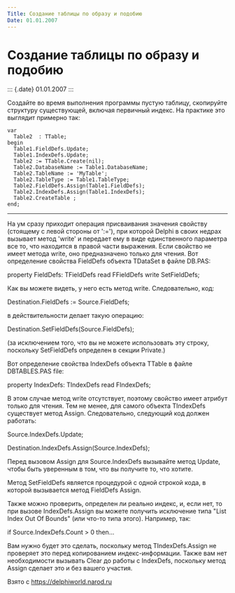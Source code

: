 ```yaml
---
Title: Создание таблицы по образу и подобию
Date: 01.01.2007
---
```



Создание таблицы по образу и подобию
====================================

::: {.date}
01.01.2007
:::

Создайте во время выполнения программы пустую таблицу, скопируйте
структуру существующей, включая первичный индекс. На практике это
выглядит примерно так:

    var
      Table2  : TTable;
    begin
      Table1.FieldDefs.Update;
      Table1.IndexDefs.Update;
      Table2 := TTable.Create(nil);
      Table2.DatabaseName := Table1.DatabaseName;
      Table2.TableName := 'MyTable';
      Table2.TableType := Table1.TableType;
      Table2.FieldDefs.Assign(Table1.FieldDefs);
      Table2.IndexDefs.Assign(Table1.IndexDefs);
      Table2.CreateTable ;
    end;

------------------------------------------------------------------------

На ум сразу приходит операция присваивания значения свойству (стоящему с
левой стороны от \':=\'), при которой Delphi в своих недрах вызывает
метод \'write\' и передает ему в виде единственного параметра все то,
что находится в правой части выражения. Если свойство не имеет метода
write, оно предназначено только для чтения. Вот определение свойства
FieldDefs объекта TDataSet в файле DB.PAS:

property FieldDefs: TFieldDefs read FFieldDefs write SetFieldDefs;

Как вы можете видеть, у него есть метод write. Следовательно, код:

Destination.FieldDefs := Source.FieldDefs;

в действительности делает такую операцию:

Destination.SetFieldDefs(Source.FieldDefs);

(за исключением того, что вы не можете использовать эту строку,
поскольку SetFieldDefs определен в секции Private.)

Вот определение свойства IndexDefs объекта TTable в файле DBTABLES.PAS
file:

property IndexDefs: TIndexDefs read FIndexDefs;

В этом случае метод write отсутствует, поэтому свойство имеет атрибут
только для чтения. Тем не менее, для самого объекта TIndexDefs
существует метод Assign. Следовательно, следующий код должен работать:

Source.IndexDefs.Update;

Destination.IndexDefs.Assign(Source.IndexDefs);

Перед вызовом Assign для Source.IndexDefs вызывайте метод Update, чтобы
быть уверенным в том, что вы получите то, что хотите.

Метод SetFieldDefs является процедурой с одной строкой кода, в которой
вызывается метод FieldDefs Assign.

Также можно проверить, определен ли реально индекс, и, если нет, то при
вызове IndexDefs.Assign вы можете получить исключение типа "List Index
Out Of Bounds" (или что-то типа этого). Например, так:

if Source.IndexDefs.Count \> 0 then...

Вам нужно будет это сделать, поскольку метод TIndexDefs.Assign не
проверяет это перед копированием индекс-информации. Также вам нет
необходимости вызывать Clear до работы с IndexDefs, поскольку метод
Assign сделает это и без вашего участия.

Взято с <https://delphiworld.narod.ru>
